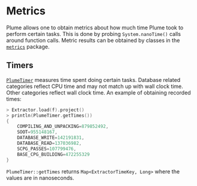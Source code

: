 # Metrics

Plume allows one to obtain metrics about how much time Plume took to perform certain tasks. This is
done by probing `System.nanoTime()` calls around function calls. Metric results can be obtained by
classes in the [`metrics`](https://plume-oss.github.io/plume/kotlindoc/io/github/plume/oss/metrics/)
package.

## Timers

[`PlumeTimer`](https://plume-oss.github.io/plume/kotlindoc/io/github/plume/oss/metrics/plumetimer/)
measures time spent doing certain tasks. Database related categories reflect CPU time and may not
match up with wall clock time. Other categories reflect wall clock time. An example of obtaining
recorded times:

```kotlin
> Extractor.load(f).project()
> println(PlumeTimer.getTimes())
{ 
    COMPILING_AND_UNPACKING=879852492,
    SOOT=955148167,
    DATABASE_WRITE=142191831,
    DATABASE_READ=137036982,
    SCPG_PASSES=107799476,
    BASE_CPG_BUILDING=472255329
}
```

`PlumeTimer::getTimes` returns `Map<ExtractorTimeKey, Long>` where the values are in nanoseconds.
